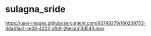 # sulagna_sride

https://user-images.githubusercontent.com/93749279/160209753-dda41aa1-ce08-4222-afb9-26ecaa13d540.mov

